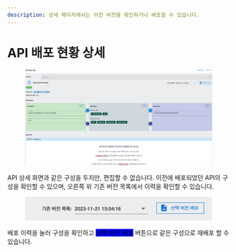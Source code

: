 ```yaml
---
description: 상세 페이지에서는 이전 버전을 확인하거나 배포할 수 있습니다.
---
```


# API 배포 현황 상세

<figure><img src="../../.gitbook/assets/image (3) (1) (1) (1) (1).png" alt=""><figcaption></figcaption></figure>

API 상세 화면과 같은 구성을 두지만, 편집할 수 없습니다. 이전에 배포되었던 API의 구성을 확인할 수 있으며, 오른쪽 위 기존 버전 목록에서 이력을 확인할 수 있습니다.

<figure><img src="../../.gitbook/assets/image (48).png" alt=""><figcaption></figcaption></figure>

배포 이력을 눌러 구성을 확인하고 <mark style="background-color:blue;">선택 버전 배포</mark> 버튼으로 같은 구성으로 재배포 할 수 있습니다.
